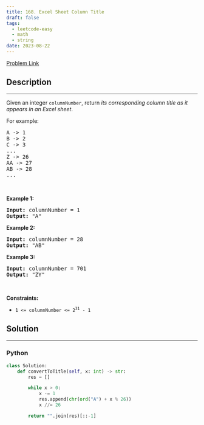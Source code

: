 ```yaml
---
title: 168. Excel Sheet Column Title
draft: false
tags: 
  - leetcode-easy
  - math
  - string
date: 2023-08-22
---
```


[Problem Link](https://leetcode.com/problems/excel-sheet-column-title/)

## Description

---
<p>Given an integer <code>columnNumber</code>, return <em>its corresponding column title as it appears in an Excel sheet</em>.</p>

<p>For example:</p>

<pre>
A -&gt; 1
B -&gt; 2
C -&gt; 3
...
Z -&gt; 26
AA -&gt; 27
AB -&gt; 28 
...
</pre>

<p>&nbsp;</p>
<p><strong class="example">Example 1:</strong></p>

<pre>
<strong>Input:</strong> columnNumber = 1
<strong>Output:</strong> &quot;A&quot;
</pre>

<p><strong class="example">Example 2:</strong></p>

<pre>
<strong>Input:</strong> columnNumber = 28
<strong>Output:</strong> &quot;AB&quot;
</pre>

<p><strong class="example">Example 3:</strong></p>

<pre>
<strong>Input:</strong> columnNumber = 701
<strong>Output:</strong> &quot;ZY&quot;
</pre>

<p>&nbsp;</p>
<p><strong>Constraints:</strong></p>

<ul>
	<li><code>1 &lt;= columnNumber &lt;= 2<sup>31</sup> - 1</code></li>
</ul>


## Solution

---
### Python
``` py title='excel-sheet-column-title'
class Solution:
    def convertToTitle(self, x: int) -> str:
        res = []

        while x > 0:
            x -= 1
            res.append(chr(ord("A") + x % 26))
            x //= 26

        return "".join(res)[::-1]
```


